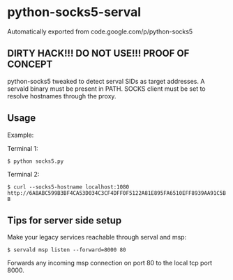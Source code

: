 # python-socks5-serval
Automatically exported from code.google.com/p/python-socks5

## DIRTY HACK!!! DO NOT USE!!! PROOF OF CONCEPT

python-socks5 tweaked to detect serval SIDs as target addresses. A servald binary must be present in PATH. SOCKS client must be set to resolve hostnames through the proxy.

## Usage
Example:

Terminal 1:

`$ python socks5.py`

Terminal 2:

`$ curl --socks5-hostname localhost:1080 http://6A8ABC599B3BF4CA53D034C3CF4DFF0F5122A81E895FA6510EFF8939AA91C5BB`

## Tips for server side setup

Make your legacy services reachable through serval and msp:

`$ servald msp listen --forward=8000 80`

Forwards any incoming msp connection on port 80 to the local tcp port 8000.
